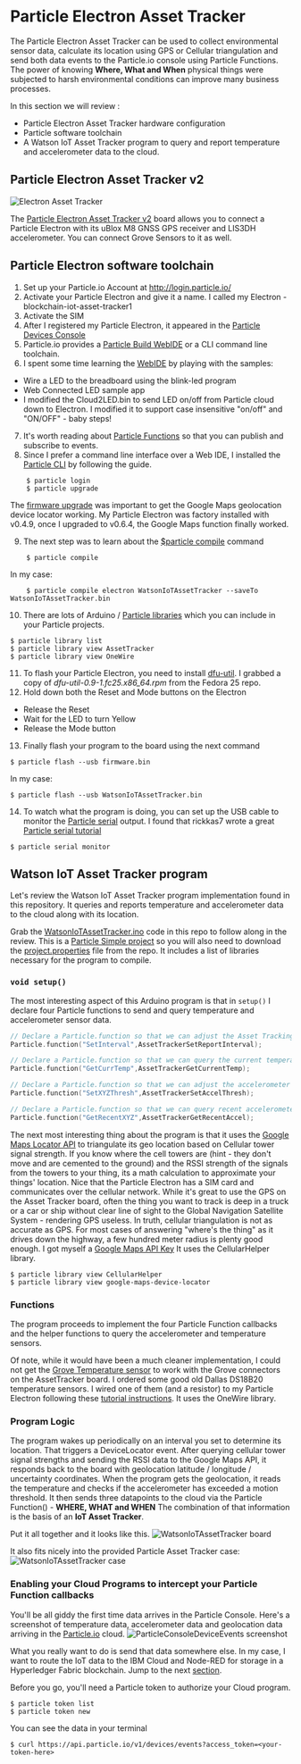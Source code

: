 # Particle Electron Asset Tracker
The Particle Electron Asset Tracker can be used to collect environmental sensor data, calculate its location using GPS or Cellular triangulation and send both data events to the Particle.io console using Particle Functions.  The power of knowing **Where, What and When** physical things were subjected to harsh environmental conditions can improve many business processes.

In this section we will review :
* Particle Electron Asset Tracker hardware configuration
* Particle software toolchain
* A Watson IoT Asset Tracker program to query and report temperature and accelerometer data to the cloud.

## Particle Electron Asset Tracker v2
![Electron Asset Tracker](https://docs.particle.io/assets/images/shields/asset-tracker-shield-v2/asset.png "Particle Electron picture")

The [Particle Electron Asset Tracker v2](https://store.particle.io/products/asset-tracker) board allows you to connect a Particle Electron with its uBlox M8 GNSS GPS receiver and LIS3DH accelerometer. You can connect Grove Sensors to it as well.

## Particle Electron software toolchain
1. Set up your Particle.io Account at  http://login.particle.io/
2. Activate your Particle Electron and give it a name. I called my Electron - blockchain-iot-asset-tracker1
3. Activate the SIM
4. After I registered my Particle Electron, it appeared in the [Particle Devices Console](https://console.particle.io/devices)
5. Particle.io provides a [Particle Build WebIDE](https://docs.particle.io/guide/getting-started/build/core/) or a CLI command line toolchain.
6. I spent some time learning the [WebIDE](https://build.particle.io/) by playing with the samples:
  * Wire a LED to the breadboard using the blink-led program
  * Web Connected LED sample app
  * I modified the Cloud2LED.bin to send LED on/off from Particle cloud down to Electron. I modified it to support case insensitive "on/off" and "ON/OFF" - baby steps!
7. It's worth reading about [Particle Functions](https://docs.particle.io/reference/firmware/core/#particle-function-) so that you can publish and subscribe to events.
8. Since I prefer a command line interface over a Web IDE, I installed the [Particle CLI]( https://docs.particle.io/guide/tools-and-features/cli/electron/) by following the guide.
```
    $ particle login
    $ particle upgrade
```
 The [firmware upgrade](https://docs.particle.io/guide/tools-and-features/firmware-manager/electron/) was important to get the Google Maps geolocation device locator working.  My Particle Electron was factory installed with v0.4.9, once I upgraded to v0.6.4, the Google Maps function finally worked.

9. The next step was to learn about the [$particle compile]( https://docs.particle.io/reference/cli/#particle-compile) command
```
    $ particle compile
```
In my case:
```
    $ particle compile electron WatsonIoTAssetTracker --saveTo WatsonIoTAssetTracker.bin
```
10. There are lots of Arduino / [Particle libraries](https://docs.particle.io/guide/tools-and-features/libraries/) which you can include in your Particle projects.
```
$ particle library list
$ particle library view AssetTracker
$ particle library view OneWire
```
11. To flash your Particle Electron, you need to install [dfu-util](https://docs.particle.io/faq/particle-tools/installing-dfu-util/core/).
I grabbed a copy of *dfu-util-0.9-1.fc25.x86_64.rpm* from the Fedora 25 repo.
12. Hold down both the Reset and Mode buttons on the Electron
 * Release the Reset
 * Wait for the LED to turn Yellow
 * Release the Mode button
13. Finally flash your program to the board using the next command
```
$ particle flash --usb firmware.bin
```  
In my case:
 ```
$ particle flash --usb WatsonIoTAssetTracker.bin
 ```
14. To watch what the program is doing, you can set up the USB cable to monitor the [Particle serial](https://docs.particle.io/reference/firmware/photon/#serial) output.  I found that rickkas7 wrote a great [Particle serial tutorial](https://github.com/rickkas7/serial_tutorial)
```
$ particle serial monitor
```

## Watson IoT Asset Tracker program
Let's review the Watson IoT Asset Tracker program implementation found in this repository. It queries and reports temperature and accelerometer data to the cloud along with its location.

Grab the [WatsonIoTAssetTracker.ino](WatsonIoTAssetTracker.ino) code in this repo to follow along in the review. This is a [Particle Simple project](https://docs.particle.io/guide/tools-and-features/libraries/#project-file-structure) so you will also need to download the [project.properties](project.properties) file from the repo. It includes a list of libraries necessary for the program to compile.

### ```void setup()```

The most interesting aspect of this Arduino program is that in ```setup()``` I declare four Particle functions to send and query temperature and accelerometer sensor data.
``` C
// Declare a Particle.function so that we can adjust the Asset Tracking on and off reporting interval from the cloud.
Particle.function("SetInterval",AssetTrackerSetReportInterval);

// Declare a Particle.function so that we can query the current temperature from the cloud.
Particle.function("GetCurrTemp",AssetTrackerGetCurrentTemp);

// Declare a Particle.function so that we can adjust the accelerometer threshold from the cloud.
Particle.function("SetXYZThresh",AssetTrackerSetAccelThresh);

// Declare a Particle.function so that we can query recent accelerometer data from the cloud.
Particle.function("GetRecentXYZ",AssetTrackerGetRecentAccel);
```

The next most interesting thing about the program is that it uses the [Google Maps Locator API](https://docs.particle.io/tutorials/integrations/google-maps/) to triangulate its geo location based on Cellular tower signal strength.  If you know where the cell towers are (hint - they don't move and are cemented to the ground) and the RSSI strength of the signals from the towers to your thing, its a math calculation to approximate your things' location. Nice that the Particle Electron has a SIM card and communicates over the cellular network. While it's great to use the GPS on the Asset Tracker board, often the thing you want to track is deep in a truck or a car or ship without clear line of sight to the Global Navigation Satellite System - rendering GPS useless. In truth, cellular triangulation is not as accurate as GPS. For most cases of answering "where's the thing" as it drives down the highway, a few hundred meter radius is plenty good enough.  I got myself a [Google Maps API Key](https://developers.google.com/maps/documentation/geolocation/get-api-key)  It uses the CellularHelper library.
```
$ particle library view CellularHelper
$ particle library view google-maps-device-locator
```
### Functions
The program proceeds to implement the four Particle Function callbacks and the helper functions to query the accelerometer and temperature sensors.

Of note, while it would have been a much cleaner implementation, I could not get the [Grove Temperature sensor](http://wiki.seeed.cc/Grove-Temperature_Sensor_V1.2/) to work with the Grove connectors on the AssetTracker board. I ordered some good old Dallas DS18B20 temperature sensors.  I wired one of them (and a resistor) to my Particle Electron following these [tutorial instructions](https://docs.particle.io/tutorials/projects/maker-kit/#tutorial-4-temperature-logger). It uses the OneWire library.

### Program Logic
The program wakes up periodically on an interval you set to determine its location.  That triggers a DeviceLocator event.  After querying cellular tower signal strengths and sending the RSSI data to the Google Maps API, it responds back to the board with geolocation latitude / longitude / uncertainty coordinates.  When the program gets the geolocation, it reads the temperature and checks if the accelerometer has exceeded a motion threshold. It then sends three datapoints to the cloud via the Particle Function() - **WHERE, WHAT and WHEN**  The combination of that information is the basis of an **IoT Asset Tracker**.

Put it all together and it looks like this.
![WatsonIoTAssetTracker board](screenshots/ParticleElectronAssetTracker-IoT.jpg)

It also fits nicely into the provided Particle Asset Tracker case:
![WatsonIoTAssetTracker case](screenshots/ParticleElectronAssetTracker-in-Case.jpg)


### Enabling your Cloud Programs to intercept your Particle Function callbacks
You'll be all giddy the first time data arrives in the Particle Console.  Here's a screenshot of temperature data, accelerometer data and geolocation data arriving in the [Particle.io](https://console.particle.io/devices) cloud.
![ParticleConsoleDeviceEvents screenshot](screenshots/ParticleConsoleDeviceEvents.png "Particle Console Device Event screenshot")

What you really want to do is send that data somewhere else.  In my case, I want to route the IoT data to the IBM Cloud and Node-RED for storage in a Hyperledger Fabric blockchain.  Jump to the next [section](../Node-RED/README.md).  

Before you go, you'll need a Particle token to authorize your Cloud program.
```
$ particle token list
$ particle token new
```
You can see the data in your terminal
```
$ curl https://api.particle.io/v1/devices/events?access_token=<your-token-here>
```
